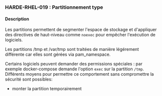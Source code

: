 ### HARDE-RHEL-019 : Partitionnement type

#### Description
Les partitions permettent de segmenter l'espace de stockage et d'appliquer des directives de haut-niveau comme `noexec` pour empêcher l'exécution de logiciels.

Les partitions /tmp et /var/tmp sont traitées de manière légérement différente car elles sont gérées via pam_namespace.

Certains logiciels peuvent demander des permissions spéciales : par exemple docker-compose demande l'option `exec` sur la partition `/tmp`. Différents moyens pour permettre ce comportement sans compromettre la sécurité sont possibles:
 - monter la partition temporairement 
